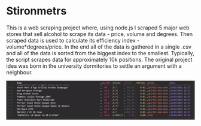 # Stironmetrs

This is a web scraping project where, using node.js I scraped 5 major web stores that sell alcohol to scrape its data - price, volume and degrees. Then scraped data is used to calculate its efficiency index - volume*degrees/price. In the end all of the data is gathered in a single .csv and all of the data is sorted from the biggest index to the smallest. 
Typically, the script scrapes data for approximately 10k positions.
The original project idea was born in the university dormitories to settle an argument with a neighbour.

![results in a csv file after running a programm](https://github.com/Sefanovskis-Artjoms/Stironmetrs/blob/main/readem-imgs/1img.png)
